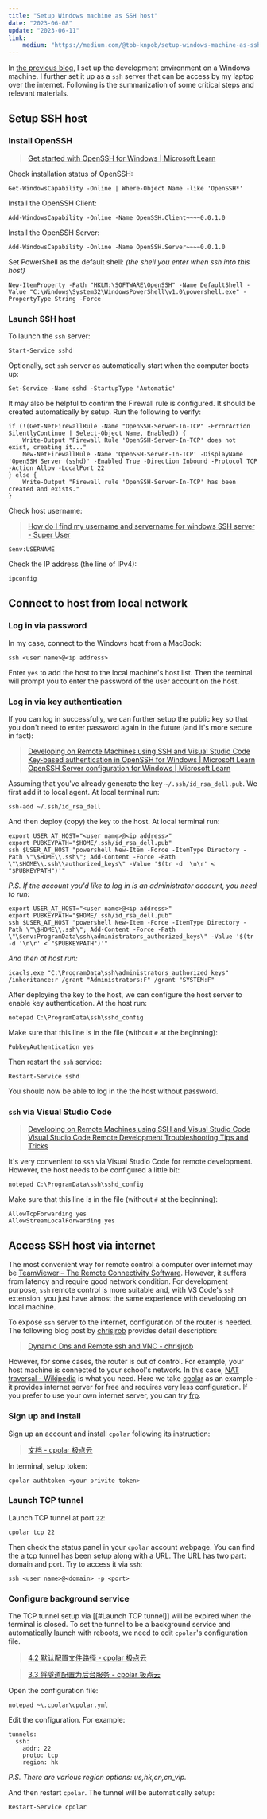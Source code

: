 ```yaml
---
title: "Setup Windows machine as SSH host"
date: "2023-06-08"
update: "2023-06-11"
link:
    medium: "https://medium.com/@tob-knpob/setup-windows-machine-as-ssh-host-75627200fb46"
---
```


In [the previous blog](/blog/2023-win-dev-env), I set up the development environment on a Windows machine. I further set it up as a `ssh` server that can be access by my laptop over the internet. Following is the summarization of some critical steps and relevant materials.

## Setup SSH host

### Install OpenSSH

> [Get started with OpenSSH for Windows | Microsoft Learn](https://learn.microsoft.com/en-gb/windows-server/administration/openssh/openssh_install_firstuse?tabs=gui)

Check installation status of OpenSSH:

```
Get-WindowsCapability -Online | Where-Object Name -like 'OpenSSH*'
```

Install the OpenSSH Client:

```
Add-WindowsCapability -Online -Name OpenSSH.Client~~~~0.0.1.0
```

Install the OpenSSH Server:

```
Add-WindowsCapability -Online -Name OpenSSH.Server~~~~0.0.1.0
```

Set PowerShell as the default shell: _(the shell you enter when ssh into this host)_

```
New-ItemProperty -Path "HKLM:\SOFTWARE\OpenSSH" -Name DefaultShell -Value "C:\Windows\System32\WindowsPowerShell\v1.0\powershell.exe" -PropertyType String -Force
```

### Launch SSH host

To launch the `ssh` server:

```
Start-Service sshd
```

Optionally, set `ssh` server as automatically start when the computer boots up:
```
Set-Service -Name sshd -StartupType 'Automatic'
```

It may also be helpful to confirm the Firewall rule is configured. It should be created automatically by setup. Run the following to verify:

```
if (!(Get-NetFirewallRule -Name "OpenSSH-Server-In-TCP" -ErrorAction SilentlyContinue | Select-Object Name, Enabled)) {
    Write-Output "Firewall Rule 'OpenSSH-Server-In-TCP' does not exist, creating it..."
    New-NetFirewallRule -Name 'OpenSSH-Server-In-TCP' -DisplayName 'OpenSSH Server (sshd)' -Enabled True -Direction Inbound -Protocol TCP -Action Allow -LocalPort 22
} else {
    Write-Output "Firewall rule 'OpenSSH-Server-In-TCP' has been created and exists."
}
```

Check host username:

> [How do I find my username and servername for windows SSH server - Super User](https://superuser.com/questions/1661724/how-do-i-find-my-username-and-servername-for-windows-ssh-server)

```
$env:USERNAME
```

Check the IP address (the line of IPv4):

```
ipconfig
```

## Connect to host from local network

### Log in via password

In my case, connect to the Windows host from a MacBook:

```
ssh <user name>@<ip address>
```

Enter `yes` to add the host to the local machine's host list. Then the terminal will prompt you to enter the password of the user account on the host.

### Log in via key authentication

If you can log in successfully, we can further setup the public key so that you don't need to enter password again in the future (and it's more secure in fact):

> [Developing on Remote Machines using SSH and Visual Studio Code](https://code.visualstudio.com/docs/remote/ssh)
> [Key-based authentication in OpenSSH for Windows | Microsoft Learn](https://learn.microsoft.com/en-gb/windows-server/administration/openssh/openssh_keymanagement)
> [OpenSSH Server configuration for Windows | Microsoft Learn](https://learn.microsoft.com/en-gb/windows-server/administration/openssh/openssh_server_configuration)

Assuming that you've already generate the key `~/.ssh/id_rsa_dell.pub`. We first add it to local agent. At local terminal run:

```
ssh-add ~/.ssh/id_rsa_dell
```

And then deploy (copy) the key to the host. At local terminal run:

```
export USER_AT_HOST="<user name>@<ip address>"
export PUBKEYPATH="$HOME/.ssh/id_rsa_dell.pub"
ssh $USER_AT_HOST "powershell New-Item -Force -ItemType Directory -Path \"\$HOME\\.ssh\"; Add-Content -Force -Path \"\$HOME\\.ssh\\authorized_keys\" -Value '$(tr -d '\n\r' < "$PUBKEYPATH")'"
```

_P.S. If the account you'd like to log in is an administrator account, you need to run:_

```
export USER_AT_HOST="<user name>@<ip address>"
export PUBKEYPATH="$HOME/.ssh/id_rsa_dell.pub"
ssh $USER_AT_HOST "powershell New-Item -Force -ItemType Directory -Path \"\$HOME\\.ssh\"; Add-Content -Force -Path \"\$env:ProgramData\ssh\administrators_authorized_keys\" -Value '$(tr -d '\n\r' < "$PUBKEYPATH")'"
```

_And then at host run:_

```
icacls.exe "C:\ProgramData\ssh\administrators_authorized_keys" /inheritance:r /grant "Administrators:F" /grant "SYSTEM:F"
```

After deploying the key to the host, we can configure the host server to enable key authentication. At the host run:

```
notepad C:\ProgramData\ssh\sshd_config
```

Make sure that this line is in the file (without `#` at the beginning):
```
PubkeyAuthentication yes
```

Then restart the `ssh` service:

```
Restart-Service sshd
```

You should now be able to log in the the host without password.

### `ssh` via Visual Studio Code

> [Developing on Remote Machines using SSH and Visual Studio Code](https://code.visualstudio.com/docs/remote/ssh)
> [Visual Studio Code Remote Development Troubleshooting Tips and Tricks](https://code.visualstudio.com/docs/remote/troubleshooting#_improving-security-on-multi-user-servers)

It's very convenient to `ssh` via Visual Studio Code for remote development. However, the host needs to be configured a little bit:

```
notepad C:\ProgramData\ssh\sshd_config
```

Make sure that this line is in the file (without `#` at the beginning):

```
AllowTcpForwarding yes
AllowStreamLocalForwarding yes
```

## Access SSH host via internet

The most convenient way for remote control a computer over internet may be [TeamViewer – The Remote Connectivity Software](https://www.teamviewer.com/apac/). However, it suffers from latency and require good network condition. For development purpose, `ssh` remote control is more suitable and, with VS Code's `ssh` extension, you just have almost the same experience with developing on local machine.

To expose `ssh` server to the internet, configuration of the router is needed. The following blog post by [chrisjrob](https://chrisjrob.com) provides detail description:

> [Dynamic Dns and Remote ssh and VNC - chrisjrob](https://chrisjrob.com/2011/04/05/dynamic-dns-and-remote-ssh-and-vnc/)

However, for some cases, the router is out of control. For example, your host machine is connected to your school's network. In this case, [NAT traversal - Wikipedia](https://en.wikipedia.org/wiki/NAT_traversal) is what you need. Here we take [cpolar](https://www.cpolar.com) as an example - it provides internet server for free and requires very less configuration. If you prefer to use your own internet server, you can try [frp](https://github.com/fatedier/frp).

### Sign up and install

Sign up an account and install `cpolar` following its instruction:

> [文档 - cpolar 极点云](https://www.cpolar.com/docs?channel=0&invite=4VfC)

In terminal, setup token:

```
cpolar authtoken <your privite token>
```

### Launch TCP tunnel

Launch TCP tunnel at port `22`:

```
cpolar tcp 22
```

Then check the status panel in your `cpolar` account webpage. You can find the a tcp tunnel has been setup along with a URL. The URL has two part: domain and port. Try to access it via `ssh`:

```
ssh <user name>@<domain> -p <port>
```

### Configure background service

The TCP tunnel setup via [[#Launch TCP tunnel]] will be expired when the terminal is closed. To set the tunnel to be a background service and automatically launch with reboots, we need to edit `cpolar`'s configuration file.

> [4.2 默认配置文件路径 - cpolar 极点云](https://www.cpolar.com/docs?channel=0&invite=4VfC#configuration-file)

> [3.3 将隧道配置为后台服务 - cpolar 极点云](https://www.cpolar.com/docs?channel=0&invite=4VfC#configure-as-background-service)

Open the configuration file:

```
notepad ~\.cpolar\cpolar.yml
```

Edit the configuration. For example:

```
tunnels:
  ssh:
    addr: 22
    proto: tcp
    region: hk
```

_P.S. There are various region options: us,hk,cn,cn_vip._

And then restart `cpolar`. The tunnel will be automatically setup:

```
Restart-Service cpolar
```